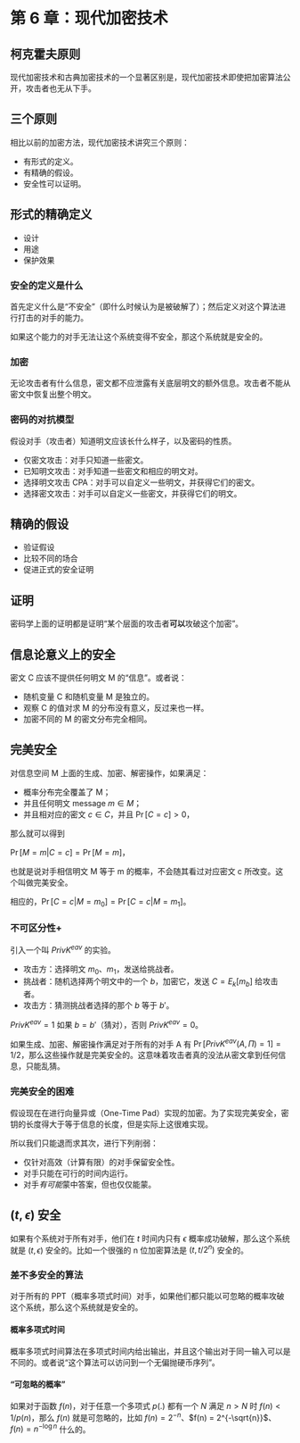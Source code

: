 # 第 6 章：现代加密技术

## 柯克霍夫原则

现代加密技术和古典加密技术的一个显著区别是，现代加密技术即使把加密算法公开，攻击者也无从下手。

## 三个原则

相比以前的加密方法，现代加密技术讲究三个原则：

- 有形式的定义。
- 有精确的假设。
- 安全性可以证明。

## 形式的精确定义

- 设计
- 用途
- 保护效果

### 安全的定义是什么

首先定义什么是“不安全”（即什么时候认为是被破解了）；然后定义对这个算法进行打击的对手的能力。

如果这个能力的对手无法让这个系统变得不安全，那这个系统就是安全的。

### 加密

无论攻击者有什么信息，密文都不应泄露有关底层明文的额外信息。攻击者不能从密文中恢复出整个明文。

### 密码的对抗模型

假设对手（攻击者）知道明文应该长什么样子，以及密码的性质。

- 仅密文攻击：对手只知道一些密文。
- 已知明文攻击：对手知道一些密文和相应的明文对。
- 选择明文攻击 CPA：对手可以自定义一些明文，并获得它们的密文。
- 选择密文攻击：对手可以自定义一些密文，并获得它们的明文。

## 精确的假设

- 验证假设
- 比较不同的场合
- 促进正式的安全证明

## 证明

密码学上面的证明都是证明“某个层面的攻击者**可以**攻破这个加密”。

## 信息论意义上的安全

密文 C 应该不提供任何明文 M 的“信息”。或者说：

- 随机变量 C 和随机变量 M 是独立的。
- 观察 C 的值对求 M 的分布没有意义，反过来也一样。
- 加密不同的 M 的密文分布完全相同。

## 完美安全

对信息空间 M 上面的生成、加密、解密操作，如果满足：

- 概率分布完全覆盖了 M；
- 并且任何明文 message $m \in M$；
- 并且相对应的密文 $c \in C$，并且 $\Pr[C = c] > 0$，

那么就可以得到

$\Pr[M = m | C = c] = \Pr[M = m]$，

也就是说对手相信明文 M 等于 m 的概率，不会随其看过对应密文 c 所改变。这个叫做完美安全。

相应的，$\Pr[C = c | M = m_0] = \Pr[C = c | M = m_1]$。

### 不可区分性+

引入一个叫 $PrivK^{eav}$ 的实验。

- 攻击方：选择明文 $m_0$、$m_1$，发送给挑战者。
- 挑战者：随机选择两个明文中的一个 $b$，加密它，发送 $C = E_k[m_b]$ 给攻击者。
- 攻击方：猜测挑战者选择的那个 $b$ 等于 $b'$。

$PrivK^{eav} = 1$ 如果 $b = b'$（猜对），否则 $PrivK^{eav} = 0$。

如果生成、加密、解密操作满足对于所有的对手 A 有 $\Pr[PrivK^{eav}(A, \Pi) = 1] = 1 / 2$，那么这些操作就是完美安全的。这意味着攻击者真的没法从密文拿到任何信息，只能乱猜。

### 完美安全的困难

假设现在在进行向量异或（One-Time Pad）实现的加密。为了实现完美安全，密钥的长度得大于等于信息的长度，但是实际上这很难实现。

所以我们只能退而求其次，进行下列削弱：

- 仅针对高效（计算有限）的对手保留安全性。
- 对手只能在可行的时间内运行。
- 对手*有可能*蒙中答案，但也仅仅能蒙。

## $(t, \epsilon)$ 安全

如果有个系统对于所有对手，他们在 $t$ 时间内只有 $\epsilon$ 概率成功破解，那么这个系统就是 $(t, \epsilon)$ 安全的。比如一个很强的 n 位加密算法是 $(t, t / 2^n)$ 安全的。

### 差不多安全的算法

对于所有的 PPT（概率多项式时间）对手，如果他们都只能以可忽略的概率攻破这个系统，那么这个系统就是安全的。

#### 概率多项式时间

概率多项式时间算法在多项式时间内给出输出，并且这个输出对于同一输入可以是不同的。或者说“这个算法可以访问到一个无偏抛硬币序列”。

#### “可忽略的概率”

如果对于函数 $f(n)$，对于任意一个多项式 $p(.)$ 都有一个 $N$ 满足 $n > N$ 时 $f(n) < 1/p(n)$，那么 $f(n)$ 就是可忽略的，比如 $f(n) = 2^{-n}$、$f(n) = 2^{-\sqrt{n}}$、$f(n) = n^{-\log n}$ 什么的。
